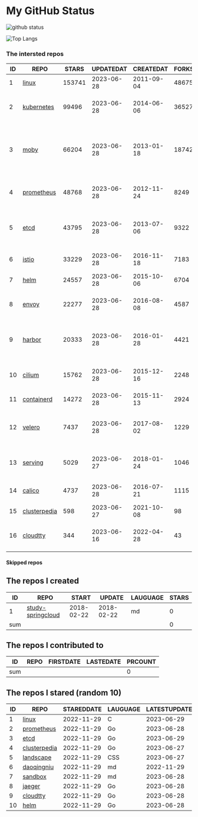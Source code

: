 # My GitHub Status

<img src="https://github-readme-stats-1.yihong0618.vercel.app/api?username=daoqingniu&show_icons=true&&&hide_title=true&count_private=true" alt="github status" />

![Top Langs](https://github-readme-stats-1.yihong0618.vercel.app/api/top-langs/?username=daoqingniu&layout=compact)

<!--START_SECTION:github_repos-->
### The intersted repos
| ID |                              REPO                               | STARS  | UPDATEDAT  | CREATEDAT  | FORKSCOUNT |                                              DESCRIPTIONS                                              |
|----|-----------------------------------------------------------------|--------|------------|------------|------------|--------------------------------------------------------------------------------------------------------|
|  1 | [linux](https://github.com/torvalds/linux)                      | 153741 | 2023-06-28 | 2011-09-04 |      48675 | Linux kernel source tree                                                                               |
|  2 | [kubernetes](https://github.com/kubernetes/kubernetes)          |  99496 | 2023-06-28 | 2014-06-06 |      36527 | Production-Grade Container Scheduling and Management                                                   |
|  3 | [moby](https://github.com/moby/moby)                            |  66204 | 2023-06-28 | 2013-01-18 |      18742 | Moby Project - a collaborative project for the container ecosystem to assemble container-based systems |
|  4 | [prometheus](https://github.com/prometheus/prometheus)          |  48768 | 2023-06-28 | 2012-11-24 |       8249 | The Prometheus monitoring system and time series database.                                             |
|  5 | [etcd](https://github.com/etcd-io/etcd)                         |  43795 | 2023-06-28 | 2013-07-06 |       9322 | Distributed reliable key-value store for the most critical data of a distributed system                |
|  6 | [istio](https://github.com/istio/istio)                         |  33229 | 2023-06-28 | 2016-11-18 |       7183 | Connect, secure, control, and observe services.                                                        |
|  7 | [helm](https://github.com/helm/helm)                            |  24557 | 2023-06-28 | 2015-10-06 |       6704 | The Kubernetes Package Manager                                                                         |
|  8 | [envoy](https://github.com/envoyproxy/envoy)                    |  22277 | 2023-06-28 | 2016-08-08 |       4587 | Cloud-native high-performance edge/middle/service proxy                                                |
|  9 | [harbor](https://github.com/goharbor/harbor)                    |  20333 | 2023-06-28 | 2016-01-28 |       4421 | An open source trusted cloud native registry project that stores, signs, and scans content.            |
| 10 | [cilium](https://github.com/cilium/cilium)                      |  15762 | 2023-06-28 | 2015-12-16 |       2248 | eBPF-based Networking, Security, and Observability                                                     |
| 11 | [containerd](https://github.com/containerd/containerd)          |  14272 | 2023-06-28 | 2015-11-13 |       2924 | An open and reliable container runtime                                                                 |
| 12 | [velero](https://github.com/vmware-tanzu/velero)                |   7437 | 2023-06-28 | 2017-08-02 |       1229 | Backup and migrate Kubernetes applications and their persistent volumes                                |
| 13 | [serving](https://github.com/knative/serving)                   |   5029 | 2023-06-27 | 2018-01-24 |       1046 | Kubernetes-based, scale-to-zero, request-driven compute                                                |
| 14 | [calico](https://github.com/projectcalico/calico)               |   4737 | 2023-06-28 | 2016-07-21 |       1115 | Cloud native networking and network security                                                           |
| 15 | [clusterpedia](https://github.com/clusterpedia-io/clusterpedia) |    598 | 2023-06-27 | 2021-10-08 |         98 | The Encyclopedia of Kubernetes clusters                                                                |
| 16 | [cloudtty](https://github.com/cloudtty/cloudtty)                |    344 | 2023-06-16 | 2022-04-28 |         43 | A Friendly Kubernetes CloudShell (Web Terminal) !                                                      |



#### Skipped repos
<!--END_SECTION:github_repos-->

<!--START_SECTION:my_github-->
## The repos I created
| ID  |                                 REPO                                 |   START    |   UPDATE   | LAUGUAGE | STARS |
|-----|----------------------------------------------------------------------|------------|------------|----------|-------|
|   1 | [study-springcloud](https://github.com/daoqingniu/study-springcloud) | 2018-02-22 | 2018-02-22 | md       |     0 |
| sum |                                                                      |            |            |          |     0 |

## The repos I contributed to
| ID  | REPO | FIRSTDATE | LASTEDATE | PRCOUNT |
|-----|------|-----------|-----------|---------|
| sum |      |           |           |       0 |

## The repos I stared (random 10)
| ID |                              REPO                               | STAREDDATE | LAUGUAGE | LATESTUPDATE |
|----|-----------------------------------------------------------------|------------|----------|--------------|
|  1 | [linux](https://github.com/torvalds/linux)                      | 2022-11-29 | C        | 2023-06-29   |
|  2 | [prometheus](https://github.com/prometheus/prometheus)          | 2022-11-29 | Go       | 2023-06-28   |
|  3 | [etcd](https://github.com/etcd-io/etcd)                         | 2022-11-29 | Go       | 2023-06-29   |
|  4 | [clusterpedia](https://github.com/clusterpedia-io/clusterpedia) | 2022-11-29 | Go       | 2023-06-27   |
|  5 | [landscape](https://github.com/cncf/landscape)                  | 2022-11-29 | CSS      | 2023-06-27   |
|  6 | [daoqingniu](https://github.com/daoqingniu/daoqingniu)          | 2022-11-29 | md       | 2022-11-29   |
|  7 | [sandbox](https://github.com/cncf/sandbox)                      | 2022-11-29 | md       | 2023-06-28   |
|  8 | [jaeger](https://github.com/jaegertracing/jaeger)               | 2022-11-29 | Go       | 2023-06-28   |
|  9 | [cloudtty](https://github.com/cloudtty/cloudtty)                | 2022-11-29 | Go       | 2023-06-28   |
| 10 | [helm](https://github.com/helm/helm)                            | 2022-11-29 | Go       | 2023-06-28   |

<!--END_SECTION:my_github-->
